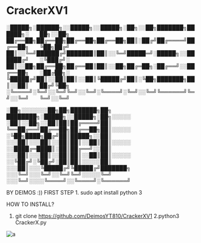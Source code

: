 # CrackerXV1
░█████╗░██████╗░░█████╗░░█████╗░██╗░░██╗███████╗██████╗░  ██╗░░██╗  
██╔══██╗██╔══██╗██╔══██╗██╔══██╗██║░██╔╝██╔════╝██╔══██╗  ╚██╗██╔╝  
██║░░╚═╝██████╔╝███████║██║░░╚═╝█████═╝░█████╗░░██████╔╝  ░╚███╔╝░  
██║░░██╗██╔══██╗██╔══██║██║░░██╗██╔═██╗░██╔══╝░░██╔══██╗  ░██╔██╗░  
╚█████╔╝██║░░██║██║░░██║╚█████╔╝██║░╚██╗███████╗██║░░██║  ██╔╝╚██╗  
░╚════╝░╚═╝░░╚═╝╚═╝░░╚═╝░╚════╝░╚═╝░░╚═╝╚══════╝╚═╝░░╚═╝  ╚═╝░░╚═╝  


░██╗░░░░░░░██╗██╗███████╗██╗  ████████╗░█████╗░░█████╗░██╗░░░░░
░██║░░██╗░░██║██║██╔════╝██║  ╚══██╔══╝██╔══██╗██╔══██╗██║░░░░░
░╚██╗████╗██╔╝██║█████╗░░██║  ░░░██║░░░██║░░██║██║░░██║██║░░░░░
░░████╔═████║░██║██╔══╝░░██║  ░░░██║░░░██║░░██║██║░░██║██║░░░░░
░░╚██╔╝░╚██╔╝░██║██║░░░░░██║  ░░░██║░░░╚█████╔╝╚█████╔╝███████╗
░░░╚═╝░░░╚═╝░░╚═╝╚═╝░░░░░╚═╝  ░░░╚═╝░░░░╚════╝░░╚════╝░╚══════╝

BY DEIMOS :))
FIRST STEP
1.
sudo apt install python 3

HOW TO INSTALL? 

1. git clone https://github.com/DeimosYT810/CrackerXV1
2.python3 CrackerX.py


![a](https://user-images.githubusercontent.com/94899953/160286614-32be2c55-578b-406e-b67b-5448dda99ef9.png)
